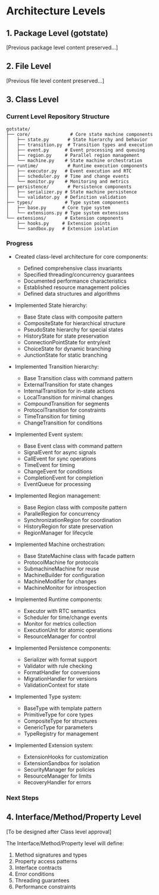 # Architecture Levels

## 1. Package Level (gotstate)

[Previous package level content preserved...]

## 2. File Level

[Previous file level content preserved...]

## 3. Class Level

### Current Level Repository Structure

```
gotstate/
├── core/               # Core state machine components
│   ├── state.py       # State hierarchy and behavior
│   ├── transition.py  # Transition types and execution
│   ├── event.py      # Event processing and queuing
│   ├── region.py     # Parallel region management
│   └── machine.py    # State machine orchestration
├── runtime/           # Runtime execution components
│   ├── executor.py   # Event execution and RTC
│   ├── scheduler.py  # Time and change events
│   └── monitor.py    # Monitoring and metrics
├── persistence/       # Persistence components
│   ├── serializer.py # State machine persistence
│   └── validator.py  # Definition validation
├── types/            # Type system components
│   ├── base.py      # Core type system
│   └── extensions.py # Type system extensions
└── extensions/       # Extension components
    ├── hooks.py     # Extension points
    └── sandbox.py   # Extension isolation
```

### Progress

- Created class-level architecture for core components:
  - Defined comprehensive class invariants
  - Specified threading/concurrency guarantees
  - Documented performance characteristics
  - Established resource management policies
  - Defined data structures and algorithms

- Implemented State hierarchy:
  - Base State class with composite pattern
  - CompositeState for hierarchical structure
  - PseudoState hierarchy for special states
  - HistoryState for state preservation
  - ConnectionPointState for entry/exit
  - ChoiceState for dynamic branching
  - JunctionState for static branching

- Implemented Transition hierarchy:
  - Base Transition class with command pattern
  - ExternalTransition for state changes
  - InternalTransition for in-state actions
  - LocalTransition for minimal changes
  - CompoundTransition for segments
  - ProtocolTransition for constraints
  - TimeTransition for timing
  - ChangeTransition for conditions

- Implemented Event system:
  - Base Event class with command pattern
  - SignalEvent for async signals
  - CallEvent for sync operations
  - TimeEvent for timing
  - ChangeEvent for conditions
  - CompletionEvent for completion
  - EventQueue for processing

- Implemented Region management:
  - Base Region class with composite pattern
  - ParallelRegion for concurrency
  - SynchronizationRegion for coordination
  - HistoryRegion for state preservation
  - RegionManager for lifecycle

- Implemented Machine orchestration:
  - Base StateMachine class with facade pattern
  - ProtocolMachine for protocols
  - SubmachineMachine for reuse
  - MachineBuilder for configuration
  - MachineModifier for changes
  - MachineMonitor for introspection

- Implemented Runtime components:
  - Executor with RTC semantics
  - Scheduler for time/change events
  - Monitor for metrics collection
  - ExecutionUnit for atomic operations
  - ResourceManager for control

- Implemented Persistence components:
  - Serializer with format support
  - Validator with rule checking
  - FormatHandler for conversions
  - MigrationHandler for versions
  - ValidationContext for state

- Implemented Type system:
  - BaseType with template pattern
  - PrimitiveType for core types
  - CompositeType for structures
  - GenericType for parameters
  - TypeRegistry for management

- Implemented Extension system:
  - ExtensionHooks for customization
  - ExtensionSandbox for isolation
  - SecurityManager for policies
  - ResourceManager for limits
  - RecoveryHandler for errors

### Next Steps

## 4. Interface/Method/Property Level

[To be designed after Class level approval]

The Interface/Method/Property level will define:

1. Method signatures and types
2. Property access patterns
3. Interface contracts
4. Error conditions
5. Threading guarantees
6. Performance constraints
